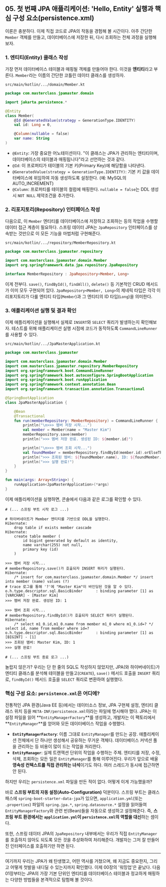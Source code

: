 ## 05\. 첫 번째 JPA 애플리케이션: 'Hello, Entity' 실행과 핵심 구성 요소(persistence.xml)

이론은 충분하다. 이제 직접 코드로 JPA의 작동을 경험해 볼 시간이다. 아주 간단한 `Member` 객체를 만들고, 데이터베이스에 저장한 뒤, 다시 조회하는 전체 과정을 실행해 보자.

### **1. 엔티티(Entity) 클래스 작성**

가장 먼저 데이터베이스 테이블과 매핑될 객체를 만들어야 한다. 이것을 **엔티티**라고 부른다. `Member`라는 이름의 간단한 코틀린 데이터 클래스를 생성하자.

`src/main/kotlin/.../domain/Member.kt`

```kotlin
package com.masterclass.jpamaster.domain

import jakarta.persistence.*

@Entity
class Member(
    @Id @GeneratedValue(strategy = GenerationType.IDENTITY)
    val id: Long = 0,

    @Column(nullable = false)
    var name: String
)
```

  * `@Entity`: 가장 중요한 어노테이션이다. "이 클래스는 JPA가 관리하는 엔티티이며, 데이터베이스의 테이블과 매핑됩니다"라고 선언하는 것과 같다.
  * `@Id`: 이 프로퍼티가 테이블의 기본 키(Primary Key)에 해당함을 나타낸다.
  * `@GeneratedValue(strategy = GenerationType.IDENTITY)`: 기본 키 값을 데이터베이스에 위임하여 자동 생성하도록 설정한다. (예: MySQL의 AUTO\_INCREMENT)
  * `@Column`: 프로퍼티를 테이블의 컬럼에 매핑한다. `nullable = false`는 DDL 생성 시 `NOT NULL` 제약조건을 추가한다.

### **2. 리포지토리(Repository) 인터페이스 작성**

다음으로, 이 `Member` 엔티티를 데이터베이스에 저장하고 조회하는 등의 작업을 수행할 데이터 접근 계층이 필요하다. 스프링 데이터 JPA는 `JpaRepository` 인터페이스를 상속받는 것만으로 이 모든 기능을 마법처럼 구현해준다.

`src/main/kotlin/.../repository/MemberRepository.kt`

```kotlin
package com.masterclass.jpamaster.repository

import com.masterclass.jpamaster.domain.Member
import org.springframework.data.jpa.repository.JpaRepository

interface MemberRepository : JpaRepository<Member, Long>
```

이게 전부다. `save()`, `findById()`, `findAll()`, `delete()` 등 기본적인 CRUD 메서드가 이미 모두 구현되어 있다. `JpaRepository<Member, Long>`의 제네릭 타입은 각각 이 리포지토리가 다룰 엔티티 타입(`Member`)과 그 엔티티의 ID 타입(`Long`)을 의미한다.

### **3. 애플리케이션 실행 및 결과 확인**

이제 애플리케이션을 실행해서 실제로 `INSERT`와 `SELECT` 쿼리가 발생하는지 확인해보자. 테스트를 위해 애플리케이션 실행 시점에 코드가 동작하도록 `CommandLineRunner`를 사용할 수 있다.

`src/main/kotlin/.../JpaMasterApplication.kt`

```kotlin
package com.masterclass.jpamaster

import com.masterclass.jpamaster.domain.Member
import com.masterclass.jpamaster.repository.MemberRepository
import org.springframework.boot.CommandLineRunner
import org.springframework.boot.autoconfigure.SpringBootApplication
import org.springframework.boot.runApplication
import org.springframework.context.annotation.Bean
import org.springframework.transaction.annotation.Transactional

@SpringBootApplication
class JpaMasterApplication {

    @Bean
    @Transactional
    fun run(memberRepository: MemberRepository) = CommandLineRunner {
        println("\n>>> 멤버 저장 시작...")
        val member = Member(name = "Master Kim")
        memberRepository.save(member)
        println(">>> 멤버 저장 완료. 생성된 ID: ${member.id}")

        println("\n>>> 멤버 조회 시작...")
        val foundMember = memberRepository.findById(member.id).orElseThrow()
        println(">>> 조회된 멤버: ${foundMember.name}, ID: ${foundMember.id}")
        println(">>> 실행 완료!")
    }
}

fun main(args: Array<String>) {
    runApplication<JpaMasterApplication>(*args)
}
```

이제 애플리케이션을 실행하면, 콘솔에서 다음과 같은 로그를 확인할 수 있다.

```shell
# (... 스프링 부트 시작 로그 ...)

# 하이버네이트가 Member 엔티티를 기반으로 DDL을 실행한다.
Hibernate: 
    drop table if exists member cascade 
Hibernate: 
    create table member (
        id bigint generated by default as identity,
        name varchar(255) not null,
        primary key (id)
    )

>>> 멤버 저장 시작...
# memberRepository.save()가 호출되자 INSERT 쿼리가 실행된다.
Hibernate: 
    /* insert for com.masterclass.jpamaster.domain.Member */ insert into member (name) values (?)
# trace 로그를 통해 '?'에 "Master Kim"이 바인딩된 것을 알 수 있다.
o.h.type.descriptor.sql.BasicBinder      : binding parameter [1] as [VARCHAR] - [Master Kim]
>>> 멤버 저장 완료. 생성된 ID: 1

>>> 멤버 조회 시작...
# memberRepository.findById()가 호출되자 SELECT 쿼리가 실행된다.
Hibernate: 
    /* select m1_0.id,m1_0.name from member m1_0 where m1_0.id=? */ select id, name from member where id=?
o.h.type.descriptor.sql.BasicBinder      : binding parameter [1] as [BIGINT] - [1]
>>> 조회된 멤버: Master Kim, ID: 1
>>> 실행 완료!

# (... 스프링 부트 종료 로그 ...)
```

놀랍지 않은가? 우리는 단 한 줄의 SQL도 작성하지 않았지만, JPA(와 하이버네이트)가 엔티티 클래스를 분석해 테이블을 만들고(`CREATE`), `save()` 메서드 호출을 `INSERT` 쿼리로, `findById()` 메서드 호출을 `SELECT` 쿼리로 변환하여 실행했다.

### **핵심 구성 요소: `persistence.xml`은 어디에?**

전통적인 JPA 환경(Java EE 등)에서는 데이터소스 정보, JPA 구현체 설정, 엔티티 클래스 위치 등을 `META-INF/persistence.xml`이라는 파일에 명시해야 했다. JPA는 이 설정 파일을 읽어 \*\*`EntityManagerFactory`\*\*를 생성하고, 개발자는 이 팩토리에서 \*\*`EntityManager`\*\*를 얻어와 모든 데이터베이스 작업을 수행했다.

  * **`EntityManagerFactory`**: 이름 그대로 `EntityManager`를 만드는 공장. 애플리케이션 전체에서 단 하나만 생성해서 공유하는 무거운 객체다. 데이터베이스 커넥션 풀을 관리하는 등 비용이 많이 드는 작업을 처리한다.
  * **`EntityManager`**: 실제 트랜잭션 단위의 작업을 수행하는 주체. 엔티티를 저장, 수정, 삭제, 조회하는 모든 일은 `EntityManager`를 통해 이루어진다. 우리가 앞으로 배울 **영속성 컨텍스트를 직접 관리하는 녀석**이기도 하다. 여러 스레드가 동시에 접근하면 안 된다.

하지만 우리는 `persistence.xml` 파일을 만든 적이 없다. 어떻게 이게 가능했을까?

바로 **스프링 부트의 자동 설정(Auto-Configuration)** 덕분이다. 스프링 부트는 클래스패스에 `spring-boot-starter-data-jpa`가 있으면, `application.yml`(또는 `.properties`) 파일의 `spring.jpa.*`, `spring.datasource.*` 설정을 읽어들여 `EntityManagerFactory`와 관련 빈(Bean)들을 자동으로 생성하고 설정해준다. 즉, **스프링 부트 환경에서는 `application.yml`이 `persistence.xml`의 역할을 대신**하는 셈이다.

또한, 스프링 데이터 JPA의 `JpaRepository` 내부에서는 우리가 직접 `EntityManager`를 호출하지 않아도 되도록 모든 것을 추상화하여 처리해준다. 개발자는 그저 잘 만들어진 인터페이스를 호출하기만 하면 된다.

-----

여기까지 우리는 JPA가 왜 탄생했고, 어떤 역사를 거쳤으며, 왜 지금도 중요한지, 그리고 어떻게 첫발을 내디딜 수 있는지까지 확인했다. 이제 00장의 '워밍업'은 끝났다. 다음 01장부터는 JPA의 가장 기본 단위인 엔티티를 데이터베이스 테이블과 정교하게 매핑하는 다양한 방법들을 본격적으로 탐험해 볼 것이다.